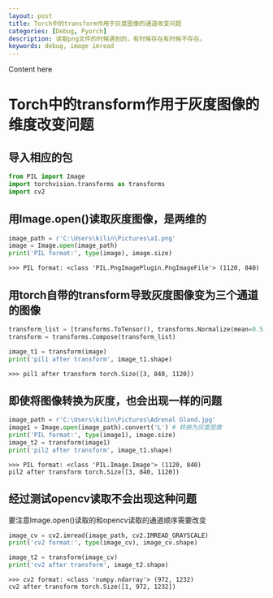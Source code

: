 ```yaml
---
layout: post
title: Torch中的transform作用于灰度图像的通道改变问题
categories: [Debug, Pyorch]
description: 读取png文件的时候遇到的，有时候存在有时候不存在。
keywords: debug, image imread
---
```


Content here

# Torch中的transform作用于灰度图像的维度改变问题

## 导入相应的包

```python
from PIL import Image
import torchvision.transforms as transforms
import cv2
```

## 用Image.open()读取灰度图像，是两维的


```python
image_path = r'C:\Users\kilin\Pictures\a1.png'
image = Image.open(image_path)
print('PIL format:', type(image), image.size)
```

    >>> PIL format: <class 'PIL.PngImagePlugin.PngImageFile'> (1120, 840)


## 用torch自带的transform导致灰度图像变为三个通道的图像


```python
transform_list = [transforms.ToTensor(), transforms.Normalize(mean=0.5, std=0.5)]
transform = transforms.Compose(transform_list)

image_t1 = transform(image)
print('pil1 after transform', image_t1.shape)
```

    >>> pil1 after transform torch.Size([3, 840, 1120])


## 即使将图像转换为灰度，也会出现一样的问题


```python
image_path = r'C:\Users\kilin\Pictures\Adrenal Gland.jpg'
image1 = Image.open(image_path).convert('L') # 转换为灰度图像
print('PIL format:', type(image1), image.size)
image_t2 = transform(image1)
print('pil2 after transform', image_t1.shape)
```

```
>>> PIL format: <class 'PIL.Image.Image'> (1120, 840)
pil2 after transform torch.Size([3, 840, 1120])
```


## 经过测试opencv读取不会出现这种问题

要注意Image.open()读取的和opencv读取的通道顺序需要改变


```python
image_cv = cv2.imread(image_path, cv2.IMREAD_GRAYSCALE)
print('cv2 format:', type(image_cv), image_cv.shape)

image_t2 = transform(image_cv)
print('cv2 after transform', image_t2.shape)
```

```
>>> cv2 format: <class 'numpy.ndarray'> (972, 1232)
cv2 after transform torch.Size([1, 972, 1232])
```
